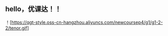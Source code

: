 ## hello，优课达！！







！[https://qgt-style.oss-cn-hangzhou.aliyuncs.com/newcoursep4/g1/g1-2-2/tenor.gif]
